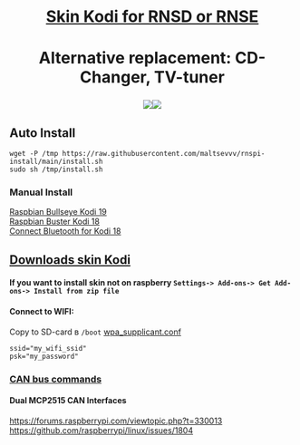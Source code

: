 <h1 align="center"> <a href="https://sites.google.com/view/rnspi/"target="_blank">Skin Kodi for RNSD or RNSE</a>
<h1 align="center">Alternative replacement: CD-Changer, TV-tuner</h1>
<h3 align="center"><img src="https://github.com/maltsevvv/rnspi-install/blob/main/img/rnsd.png"><img src="https://github.com/maltsevvv/rnspi-install/blob/main/img/rnse.png"</h3>

## Auto Install
 
```
wget -P /tmp https://raw.githubusercontent.com/maltsevvv/rnspi-install/main/install.sh
sudo sh /tmp/install.sh
```

### Manual Install
[Raspbian Bullseye Kodi 19](https://github.com/maltsevvv/rnspi-install/blob/main/manual%20install%20for%20Raspbian%20Bullseye.md#manual-install-if-you-using-raspbian-bullseye-kodi-19)  
[Raspbian Buster Kodi 18](https://github.com/maltsevvv/rnspi-install/blob/main/manual%20install%20for%20Raspbian%20Buster.md#manual-install-if-you-using-raspbian-buster-kodi-18)  
[Connect Bluetooth for Kodi 18](https://github.com/maltsevvv/rnspi-install/blob/main/manual%20install%20for%20Raspbian%20Buster.md#usb-bluetoothe-%D0%BC%D0%BE%D0%B4%D1%83%D0%BB%D1%8C)

## [Downloads skin Kodi](https://github.com/maltsevvv/rnspi-install/tree/901cde9e8235d21487f509bb3487f4a7ec8c67cb/share)  
#### If you want to install skin not on raspberry `Settings-> Add-ons-> Get Add-ons-> Install from zip file`


#### Connect to WIFI:  
Copy to SD-card в `/boot` [wpa_supplicant.conf](https://github.com/maltsevvv/rnspi-install/blob/035eabf01159378c28eaf0b3793232733d6ed31e/share/wpa_supplicant.conf)     

    ssid="my_wifi_ssid"
    psk="my_password"


### [CAN bus commands](https://github.com/maltsevvv/rnspi-install/blob/e6c6dae49056ac5a839e0b212b30da1c50cfdde5/canbus.md)  


 
#### Dual MCP2515 CAN Interfaces
 
https://forums.raspberrypi.com/viewtopic.php?t=330013  
https://github.com/raspberrypi/linux/issues/1804
